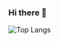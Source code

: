 ### Hi there 👋

![Top Langs](https://github-readme-stats.vercel.app/api/top-langs/?username=JhonnataLa&hide_progress=true)
